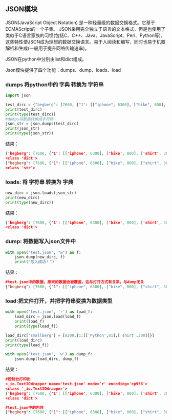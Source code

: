 ## JSON模块

JSON(JavaScript Object Notation) 是一种轻量级的数据交换格式。它基于ECMAScript的一个子集。 JSON采用完全独立于语言的文本格式，但是也使用了类似于C语言家族的习惯(包括C、C++、Java、JavaScript、Perl、Python等)。这些特性使JSON成为理想的数据交换语言。易于人阅读和编写，同时也易于机器解析和生成(一般用于提升网络传输速率)。

JSON在python中分别由list和dict组成。

Json模块提供了四个功能：dumps、dump、loads、load

### dumps 将python中的 字典 转换为 字符串

```python
import json

test_dirc = {"begberg": [7600, {"1": [["iphone", 6300], ["bike", 800], ["shirt", 300]]}]}
print(test_dirc)
print(type(test_dirc))
#dumps将数据转换成字符砖
json_str = json.dumps(test_dirc)
print(json_str)
print(type(json_str))
```

结果：

```json
{'begberg': [7600, {'1': [['iphone', 6300], ['bike', 800], ['shirt', 300]]}]}
<class 'dict'>
{"begberg": [7600, {"1": [["iphone", 6300], ["bike", 800], ["shirt", 300]]}]}
<class 'str'>
```

### loads: 将 字符串 转换为 字典

```python
new_dirc = json.loads(json_str)
print(new_dirc)
print(type(new_dirc))
```

结果：

```json
{'begberg': [7600, {'1': [['iphone', 6300], ['bike', 800], ['shirt', 300]]}]}
<class 'dict'>
```

### dump: 将数据写入json文件中

```python
with open("test.json", "w") as f:
    json.dump(new_dirc, f)
    print("写入成功！")
```

结果：

```json
#test.json中的数据，原来的数据会被覆盖，这与打开方式有关系，与dump无关
{"begberg": [7600, {"1": [["iphone", 6300], ["bike", 800], ["shirt", 300]]}]}
```

### load:把文件打开，并把字符串变换为数据类型

```python
with open('test.json', 'r') as load_f:
    load_dirc = json.load(load_f)
    print(load_f)
    print(type(load_f))

load_dirc['smallberg'] = [8200,{1:[['Python',81],['shirt',300]]}]
print(load_dirc)
print(type(load_f))

with open('test.json', 'w') as dump_f:
    json.dump(load_dirc, dump_f)
```

结果：

```json
#控制台打印出
<_io.TextIOWrapper name='test.json' mode='r' encoding='cp936'>
<class '_io.TextIOWrapper'>
{'begberg': [7600, {'1': [['iphone', 6300], ['bike', 800], ['shirt', 300]]}], 'smallberg': [8200, {1: [['Python', 81], ['shirt', 300]]}]}
<class 'dict'>

#test.json中的内容
{"begberg": [7600, {"1": [["iphone", 6300], ["bike", 800], ["shirt", 300]]}], "smallberg": [8200, {"1": [["Python", 81], ["shirt", 300]]}]}
```

